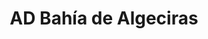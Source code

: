 ---
title: "AD Bahía de Algeciras"
url: /la-linea-de-la-concepcion/ad-bahia-de-algeciras/
shop: Boot
---